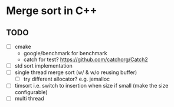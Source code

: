# Merge sort in C++

## TODO

- [ ] cmake
  - google/benchmark for benchmark
  - catch for test? https://github.com/catchorg/Catch2
- [ ] std sort implementation
- [ ] single thread merge sort (w/ & w/o reusing buffer)
  - [ ] try different allocator? e.g. jemalloc
- [ ] timsort i.e. switch to insertion when size if small (make the size configurable)
- [ ] multi thread

